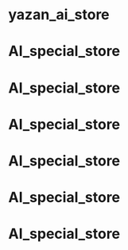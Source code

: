 # yazan_ai_store
# AI_special_store
# AI_special_store
# AI_special_store
# AI_special_store
# AI_special_store
# AI_special_store
